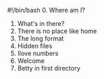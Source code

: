 #!/bin/bash
0. Where am I?
1. What's in there?
2. There is no place like home
3. The long format
4. Hidden files
5. Ilove numbers
6. Welcome
7. Betty in first directory
